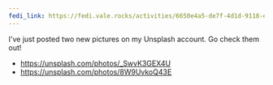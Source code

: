 ```yaml
---
fedi_link: https://fedi.vale.rocks/activities/6650e4a5-de7f-4d1d-9118-e91b125778f3
---
```


I've just posted two new pictures on my Unsplash account. Go check them out!

- <https://unsplash.com/photos/_SwvK3GEX4U>
- <https://unsplash.com/photos/8W9UvkoQ43E>
